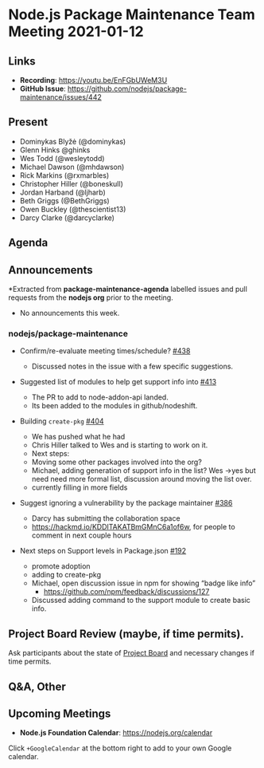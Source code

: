 # Node.js  Package Maintenance Team Meeting 2021-01-12


## Links


* **Recording**:  https://youtu.be/EnFGbUWeM3U
* **GitHub Issue**: https://github.com/nodejs/package-maintenance/issues/442

## Present

* Dominykas Blyžė (@dominykas)
* Glenn Hinks @ghinks
* Wes Todd (@wesleytodd)
* Michael Dawson (@mhdawson)
* Rick Markins (@rxmarbles)
* Christopher Hiller (@boneskull)
* Jordan Harband (@ljharb)
* Beth Griggs (@BethGriggs)
* Owen Buckley (@thescientist13)
* Darcy Clarke (@darcyclarke)

## Agenda

## Announcements
 
*Extracted from **package-maintenance-agenda** labelled issues and pull requests from the **nodejs org** prior to the meeting.


* No announcements this week.


### nodejs/package-maintenance


* Confirm/re-evaluate meeting times/schedule? [#438](https://github.com/nodejs/package-maintenance/issues/438)
  * Discussed notes in the issue with a few specific suggestions.


* Suggested list of modules to help get support info into [#413](https://github.com/nodejs/package-maintenance/issues/413)
  * The PR to add to node-addon-api landed.
  * Its been added to the modules in github/nodeshift.

* Building `create-pkg` [#404](https://github.com/nodejs/package-maintenance/issues/404)
  * We has pushed what he had
  * Chris Hiller talked to Wes and is starting to work on it.
  * Next steps:
   * Moving some other packages involved into the org?
    * Michael, adding generation of support info in the list? Wes ->yes but need need more formal list, discussion around moving the list over.
     * currently filling in more fields

* Suggest ignoring a vulnerability by the package maintainer [#386](https://github.com/nodejs/package-maintenance/issues/386)
  * Darcy has submitting the collaboration space 
  * https://hackmd.io/KDDITAKATBmGMnC6a1of6w, for people to comment in next couple hours

* Next steps on Support levels in Package.json [#192](https://github.com/nodejs/package-maintenance/issues/192)
  * promote adoption
  * adding to create-pkg
  * Michael, open discussion issue in npm for showing “badge like info”
    * https://github.com/npm/feedback/discussions/127
  * Discussed adding command to the support module to create basic info.

## Project Board Review (maybe, if time permits).

Ask participants about the state of [Project Board](https://github.com/nodejs/package-maintenance/projects/1) and necessary changes if time permits.

## Q&A, Other

## Upcoming Meetings

* **Node.js Foundation Calendar**: https://nodejs.org/calendar

Click `+GoogleCalendar` at the bottom right to add to your own Google calendar.
